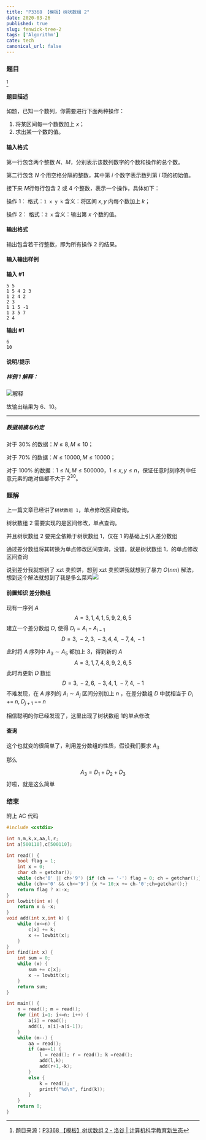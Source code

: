 ```yaml
---
title: "P3368 【模板】树状数组 2"
date: 2020-03-26
published: true
slug: fenwick-tree-2
tags: ['Algorithm']
cate: tech
canonical_url: false
---
```


### 题目

[^1]

#### 题目描述

如题，已知一个数列，你需要进行下面两种操作：

1. 将某区间每一个数数加上 $x$；
2. 求出某一个数的值。
<!--more-->
#### 输入格式

第一行包含两个整数 $N$、$M$，分别表示该数列数字的个数和操作的总个数。

第二行包含 $N$ 个用空格分隔的整数，其中第 $i$ 个数字表示数列第 $i$ 项的初始值。

接下来 $M$行每行包含 2 或 4 个整数，表示一个操作，具体如下：

操作 1： 格式：`1 x y k` 含义：将区间 $x,y$ 内每个数加上 $k$；

操作 2： 格式：`2 x` 含义：输出第 $x$ 个数的值。

#### 输出格式

输出包含若干行整数，即为所有操作 2 的结果。

#### 输入输出样例

**输入 #1**

```text
5 5
1 5 4 2 3
1 2 4 2
2 3
1 1 5 -1
1 3 5 7
2 4
```

**输出 #1**

```text
6
10
```

#### 说明/提示

##### 样例 1 解释：

![解释](https://cos.royce2003.top/49770/01.webp-default)

故输出结果为 6、10。

------

##### 数据规模与约定

对于 $30\%$ 的数据：$N\le8,M\le10$；

对于 $70\%$ 的数据：$N\le 10000,M\le10000$；

对于 $100\%$ 的数据：$1 \leq N, M\le 500000$，$1 \leq x, y \leq n$，保证任意时刻序列中任意元素的绝对值都不大于 $2^{30}$。

### 题解

上一篇文章已经讲了`树状数组 1`，单点修改区间查询。

树状数组 2 需要实现的是区间修改，单点查询。

并且树状数组 2 要完全依赖于树状数组 1，仅在 1 的基础上引入差分数组

通过差分数组将其转换为单点修改区间查询，没错，就是树状数组 1，的单点修改区间查询

说到差分我就想到了 xzt 卖煎饼，想到 xzt 卖煎饼我就想到了暴力 $O(nm)$ 解法，想到这个解法就想到了我是多么菜鸡<img src="https://cos.royce2003.top/49770/02.webp-default" data-align="inline">

#### 前置知识 差分数组

现有一序列 $A$
$$
A={3,\,1,\,4,\,1,\,5,\,9,\,2,\,6,\,5}
$$
建立一个差分数组 $D$, 使得 $D_i=A_i-A_{i-1}$
$$
D={3,\;-2,\,3,\,-3,\,4,\,4,\,-7,\,4,\,-1}
$$

此时将 $A$ 序列中 $A_3 \sim A_5$ 都加上 3，得到新的 $A$
$$
A={3,\,1,\,7,\,4,\,8,\,9,\,2,\,6,\,5}
$$
此时再更新 $D$ 数组
$$
D={3,\,-2,\,6,\,-3,\,4,\,1,\,-7,\,4,\,-1}
$$
不难发现，在 $A$ 序列的 $A_i \sim A_j$ 区间分别加上 $n$ ，在差分数组 $D$ 中就相当于 $D_i\;+=\; n,\;D_{j+1}\;-=\;n$

相信聪明的你已经发现了，这里出现了树状数组 1的单点修改

#### 查询

这个也就变的很简单了，利用差分数组的性质，假设我们要求 $A_3$

那么

$$
A_3=D_1+D_2+D_3
$$
好啦，就是这么简单

### 结束

附上 AC 代码

```cpp
#include <cstdio>

int n,m,k,x,aa,l,r;
int a[500110],c[500110];

int read() {
    bool flag = 1;
    int x = 0;
    char ch = getchar();
    while (ch<'0' || ch>'9') {if (ch == '-') flag = 0; ch = getchar();}
    while (ch>='0' && ch<='9') {x *= 10;x += ch-'0';ch=getchar();}
    return flag ? x:-x;
}
int lowbit(int x) {
    return x & -x;
}
void add(int x,int k) {
    while (x<=n) {
        c[x] += k;
        x += lowbit(x);
    }
}
int find(int x) {
    int sum = 0;
    while (x) {
        sum += c[x];
        x -= lowbit(x);
    }
    return sum;
}

int main() {
    n = read(); m = read();
    for (int i=1; i<=n; i++) {
        a[i] = read();
        add(i, a[i]-a[i-1]);
    }
    while (m--) {
        aa = read();
        if (aa==1) {
            l = read(); r = read(); k =read();
            add(l,k);
            add(r+1,-k);
        }
        else {
            k = read();
            printf("%d\n", find(k));
        }
    }
    return 0;
}
```

[^1]: 题目来源：[P3368 【模板】树状数组 2 - 洛谷 | 计算机科学教育新生态](https://www.luogu.com.cn/problem/P3368)
